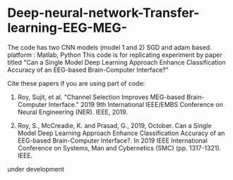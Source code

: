 # Deep-neural-network-Transfer-learning-EEG-MEG-

The code has two CNN models  (model 1 and 2) SGD and adam based. 
platform : Matlab, Python
This code is for replicating experiment by paper titled "Can a Single Model Deep Learning Approach Enhance Classification Accuracy of an EEG-based Brain-Computer Interface?"

Cite these papers if you are using part of code:

1. Roy, Sujit, et al. "Channel Selection Improves MEG-based Brain-Computer Interface." 2019 9th International IEEE/EMBS Conference on Neural Engineering (NER). IEEE, 2019.

2. Roy, S., McCreadie, K. and Prasad, G., 2019, October. Can a Single Model Deep Learning Approach Enhance Classification Accuracy of an EEG-based Brain-Computer Interface?. In 2019 IEEE International Conference on Systems, Man and Cybernetics (SMC) (pp. 1317-1321). IEEE.

under development
